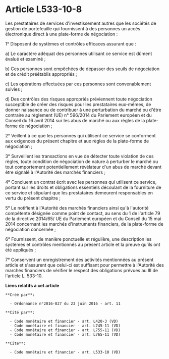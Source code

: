 # Article L533-10-8

Les prestataires de services d'investissement autres que les sociétés de gestion de portefeuille qui fournissent à des
personnes un accès électronique direct à une plate-forme de négociation : 

1° Disposent de systèmes et contrôles efficaces assurant que : 

a) Le caractère adéquat des personnes utilisant ce service est dûment évalué et examiné ; 

b) Ces personnes sont empêchées de dépasser des seuils de négociation et de crédit préétablis appropriés ; 

c) Les opérations effectuées par ces personnes sont convenablement suivies ; 

d) Des contrôles des risques appropriés préviennent toute négociation susceptible de créer des risques pour les prestataires
eux-mêmes, de donner naissance ou de contribuer à une perturbation du marché ou d'être contraire au règlement (UE) n°
596/2014 du Parlement européen et du Conseil du 16 avril 2014 sur les abus de marché ou aux règles de la plate-forme de
négociation ; 

2° Veillent à ce que les personnes qui utilisent ce service se conforment aux exigences du présent chapitre et aux règles de
la plate-forme de négociation ; 

3° Surveillent les transactions en vue de détecter toute violation de ces règles, toute condition de négociation de nature à
perturber le marché ou tout comportement potentiellement révélateur d'un abus de marché devant être signalé à l'Autorité des
marchés financiers ; 

4° Concluent un contrat écrit avec les personnes qui utilisent ce service, portant sur les droits et obligations essentiels
découlant de la fourniture de ce service et stipulant que les prestataires demeurent responsables en vertu du présent
chapitre ; 

5° Le notifient à l'Autorité des marchés financiers ainsi qu'à l'autorité compétente désignée comme point de contact, au sens
du 1 de l'article 79 de la directive 2014/65/ UE du Parlement européen et du Conseil du 15 mai 2014 concernant les marchés
d'instruments financiers, de la plate-forme de négociation concernée ; 

6° Fournissent, de manière ponctuelle et régulière, une description les systèmes et contrôles mentionnés au présent article
et la preuve qu'ils ont été appliqués ; 

7° Conservent un enregistrement des activités mentionnées au présent article et s'assurent que celui-ci est suffisant pour
permettre à l'Autorité des marchés financiers de vérifier le respect des obligations prévues au III de l'article L. 533-10.

**Liens relatifs à cet article**

	**Créé par**:

	  - Ordonnance n°2016-827 du 23 juin 2016 - art. 11

	**Cité par**:

	  - Code monétaire et financier - art. L420-3 (VD)
	  - Code monétaire et financier - art. L745-11 (VD)
	  - Code monétaire et financier - art. L755-11 (VD)
	  - Code monétaire et financier - art. L765-11 (VD)

	**Cite**:

	  - Code monétaire et financier - art. L533-10 (VD)
